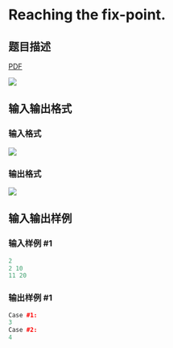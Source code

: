 # Reaching the fix-point.

## 题目描述

[problemUrl]: https://uva.onlinejudge.org/index.php?option=com_onlinejudge&Itemid=8&category=24&page=show_problem&problem=2167

[PDF](https://uva.onlinejudge.org/external/112/p11226.pdf)

![](https://cdn.luogu.com.cn/upload/vjudge_pic/UVA11226/16fff46bd5f3c4d43892c55c97af526f7ccbb920.png)

## 输入输出格式

### 输入格式

![](https://cdn.luogu.com.cn/upload/vjudge_pic/UVA11226/01b41042ba1f5bff6bd8bf21fb748c168f5eabc7.png)

### 输出格式

![](https://cdn.luogu.com.cn/upload/vjudge_pic/UVA11226/bb93cf66b56431ad35e927c8e6ad5e172b8adfd2.png)

## 输入输出样例

### 输入样例 #1

```cpp
2
2 10
11 20
```


### 输出样例 #1

```cpp
Case #1:
3
Case #2:
4
```


